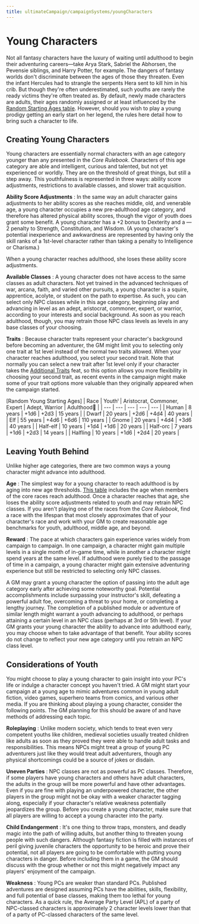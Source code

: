 ```yaml
---
title: ultimateCampaign/campaignSystems/youngCharacters
---
```

# Young Characters

Not all fantasy characters have the luxury of waiting until adulthood to begin their adventuring careers—take Arya Stark, Sabriel the Abhorsen, the Pevensie siblings, and Harry Potter, for example. The dangers of fantasy worlds don't discriminate between the ages of those they threaten. Even the infant Hercules had to strangle the serpents Hera sent to kill him in his crib. But though they're often underestimated, such youths are rarely the ready victims they're often treated as. By default, newly made characters are adults, their ages randomly assigned or at least influenced by the [Random Starting Ages table](additionalRules.md#_age). However, should you wish to play a young prodigy getting an early start on her legend, the rules here detail how to bring such a character to life.

## Creating Young Characters

Young characters are essentially normal characters with an age category younger than any presented in the _Core Rulebook_. Characters of this age category are able and intelligent, curious and talented, but not yet experienced or worldly. They are on the threshold of great things, but still a step away. This youthfulness is represented in three ways: ability score adjustments, restrictions to available classes, and slower trait acquisition.

**Ability Score Adjustments** : In the same way an adult character gains adjustments to her ability scores as she reaches middle, old, and venerable age, a young character occupies a new pre-adulthood age category, and therefore has altered physical ability scores, though the vigor of youth does grant some benefit. A young character has a +2 bonus to Dexterity and a —2 penalty to Strength, Constitution, and Wisdom. (A young character's potential inexperience and awkwardness are represented by having only the skill ranks of a 1st-level character rather than taking a penalty to Intelligence or Charisma.)

When a young character reaches adulthood, she loses these ability score adjustments.

**Available Classes** : A young character does not have access to the same classes as adult characters. Not yet trained in the advanced techniques of war, arcana, faith, and varied other pursuits, a young character is a squire, apprentice, acolyte, or student on the path to expertise. As such, you can select only NPC classes while in this age category, beginning play and advancing in level as an adept, aristocrat, commoner, expert, or warrior, according to your interests and social background. As soon as you reach adulthood, though, you may retrain those NPC class levels as levels in any base classes of your choosing.

**Traits** : Because character traits represent your character's background before becoming an adventurer, the GM might limit you to selecting only one trait at 1st level instead of the normal two traits allowed. When your character reaches adulthood, you select your second trait. Note that normally you can select a new trait after 1st level only if your character takes the [Additional Traits](advanced/advancedFeats.md#additional-traits) feat, so this option allows you more flexibility in choosing your second trait, as recent events in the campaign might make some of your trait options more valuable than they originally appeared when the campaign started.

[Random Young Starting Ages]
| Race | Youthⁱ | Aristocrat, Commoner, Expert | Adept, Warrior | Adulthood⁲ |
| --- | --- | --- | --- | --- |
| Human | 8 years | +1d6 | +2d3 | 15 years |
| Dwarf | 20 years | +2d6 | +4d4 | 40 years |
| Elf | 55 years | +4d6 | +6d6 | 110 years |
| Gnome | 20 years | +4d4 | +3d6 | 40 years |
| Half-elf | 10 years | +1d4 | +1d6 | 20 years |
| Half-orc | 7 years | +1d6 | +2d3 | 14 years |
| Halfling | 10 years | +1d6 | +2d4 | 20 years |

## Leaving Youth Behind

Unlike higher age categories, there are two common ways a young character might advance into adulthood.

**Age** : The simplest way for a young character to reach adulthood is by aging into new age thresholds. [This table](additionalRules.md#_age) includes the age when members of the core races reach adulthood. Once a character reaches that age, she loses the ability score adjustments related to youth and may retrain NPC classes. If you aren't playing one of the races from the _Core Rulebook_, find a race with the lifespan that most closely approximates that of your character's race and work with your GM to create reasonable age benchmarks for youth, adulthood, middle age, and beyond.

**Reward** : The pace at which characters gain experience varies widely from campaign to campaign. In one campaign, a character might gain multiple levels in a single month of in-game time, while in another a character might spend years at the same level. If adulthood were purely tied to the passage of time in a campaign, a young character might gain extensive adventuring experience but still be restricted to selecting only NPC classes.

A GM may grant a young character the option of passing into the adult age category early after achieving some noteworthy goal. Potential accomplishments include surpassing your instructor's skill, defeating a powerful adult foe, overcoming a threat to your home, or completing a lengthy journey. The completion of a published module or adventure of similar length might warrant a youth advancing to adulthood, or perhaps attaining a certain level in an NPC class (perhaps at 3rd or 5th level). If your GM grants your young character the ability to advance into adulthood early, you may choose when to take advantage of that benefit. Your ability scores do not change to reflect your new age category until you retrain an NPC class level.

## Considerations of Youth

You might choose to play a young character to gain insight into your PC's life or indulge a character concept you haven't tried. A GM might start your campaign at a young age to mimic adventures common in young adult fiction, video games, superhero teams from comics, and various other media. If you are thinking about playing a young character, consider the following points. The GM planning for this should be aware of and have methods of addressing each topic.

**Roleplaying** : Unlike modern society, which tends to treat even very competent youths like children, medieval societies usually treated children like adults as soon as they proved they were able to handle adult tasks and responsibilities. This means NPCs might treat a group of young PC adventurers just like they would treat adult adventurers, though any physical shortcomings could be a source of jokes or disdain.

**Uneven Parties** : NPC classes are not as powerful as PC classes. Therefore, if some players have young characters and others have adult characters, the adults in the group will be more powerful and have other advantages. Even if you are fine with playing an underpowered character, the other players in the group might not be okay with a weaker character tagging along, especially if your character's relative weakness potentially jeopardizes the group. Before you create a young character, make sure that all players are willing to accept a young character into the party.

**Child Endangerment** : It's one thing to throw traps, monsters, and deadly magic into the path of willing adults, but another thing to threaten young people with such dangers. Although fantasy fiction is filled with instances of peril giving juvenile characters the opportunity to be heroic and prove their potential, not all players are going to be comfortable with putting young characters in danger. Before including them in a game, the GM should discuss with the group whether or not this might negatively impact any players' enjoyment of the campaign.

**Weakness** : Young PCs are weaker than standard PCs. Published adventures are designed assuming PCs have the abilities, skills, flexibility, and full potential of base classes, making them too lethal for young characters. As a quick rule, the Average Party Level (APL) of a party of NPC-classed characters is approximately 2 character levels lower than that of a party of PC-classed characters of the same level.

